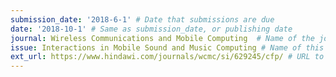 ```yaml
---
submission_date: '2018-6-1' # Date that submissions are due
date: '2018-10-1' # Same as submission_date, or publishing date
journal: Wireless Communications and Mobile Computing  # Name of the journal
issue: Interactions in Mobile Sound and Music Computing # Name of this issue
ext_url: https://www.hindawi.com/journals/wcmc/si/629245/cfp/ # URL to call for articles for this issue
---
```

